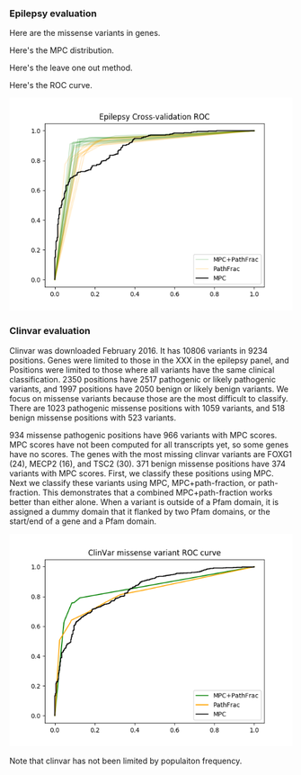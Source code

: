 ### Epilepsy evaluation

Here are the missense variants in genes.

Here's the MPC distribution.

Here's the leave one out method.

Here's the ROC curve.

![clinvar mpc missense roc](plots/missense_fg_roc.png)

### Clinvar evaluation

Clinvar was downloaded February 2016. It has 10806 variants in 9234 positions. Genes were limited to those in the XXX in the epilepsy panel, and Positions were limited to those where all variants have the same clinical classification. 2350 positions have 2517 pathogenic or likely pathogenic variants, and 1997 positions have 2050 benign or likely benign variants. We focus on missense variants because those are the most difficult to classify. There are 1023 pathogenic missense positions with 1059 variants, and 518 benign missense positions with 523 variants.

934 missense pathogenic positions have 966 variants with MPC scores. MPC scores have not been computed for all transcripts yet, so some genes have no scores. The genes with the most missing clinvar variants are FOXG1 (24), MECP2 (16), and TSC2 (30). 371 benign missense positions have 374 variants with MPC scores. First, we classify these positions using MPC. Next we classify these variants using MPC, MPC+path-fraction, or path-fraction. This demonstrates that a combined MPC+path-fraction works better than either alone. When a variant is outside of a Pfam domain, it is assigned a dummy domain that it flanked by two Pfam domains, or the start/end of a gene and a Pfam domain.

![clinvar mpc missense roc](plots/missense_clinvar_roc_feature_union.png)

Note that clinvar has not been limited by populaiton frequency.
